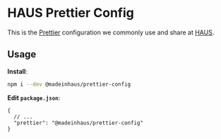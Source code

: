 # HAUS Prettier Config

This is the [Prettier](https://prettier.io) configuration we commonly use and share at [HAUS](https://github.com/MadeInHaus).

## Usage

**Install**:

```bash
npm i --dev @madeinhaus/prettier-config
```

**Edit `package.json`**:

```jsonc
{
  // ...
  "prettier": "@madeinhaus/prettier-config"
}
```
